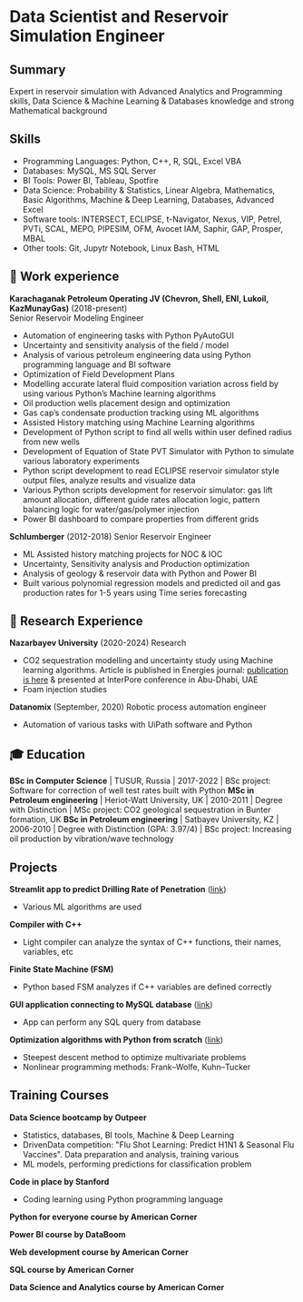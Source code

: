 # Data Scientist and Reservoir Simulation Engineer

## Summary
Expert in reservoir simulation with Advanced Analytics and Programming skills, Data Science & Machine Learning & Databases knowledge and strong Mathematical background

## Skills
- Programming Languages: Python, C++, R, SQL, Excel VBA
- Databases: MySQL, MS SQL Server
- BI Tools: Power BI, Tableau, Spotfire
- Data Science: Probability & Statistics, Linear Algebra, Mathematics, Basic Algorithms, Machine & Deep Learning, Databases, Advanced Excel
- Software tools: INTERSECT, ECLIPSE, t-Navigator, Nexus, VIP, Petrel, PVTi, SCAL, MEPO, PIPESIM, OFM, Avocet IAM, Saphir, GAP, Prosper, MBAL
- Other tools: Git, Jupytr Notebook, Linux Bash, HTML

## 💼 Work experience
**Karachaganak Petroleum Operating JV (Chevron, Shell, ENI, Lukoil, KazMunayGas)** (2018-present)   
Senior Reservoir Modeling Engineer
- Automation of engineering tasks with Python PyAutoGUI
- Uncertainty and sensitivity analysis of the field / model
- Analysis of various petroleum engineering data using Python programming language and BI software
- Optimization of Field Development Plans
- Modelling accurate lateral fluid composition variation across field by using various Python’s Machine learning algorithms
- Oil production wells placement design and optimization
- Gas cap’s condensate production tracking using ML algorithms
- Assisted History matching using Machine Learning algorithms
- Development of Python script to find all wells within user defined radius from new wells
- Development of Equation of State PVT Simulator with Python to simulate various laboratory experiments
- Python script development to read ECLIPSE reservoir simulator style output files, analyze results and visualize data
- Various Python scripts development for reservoir simulator: gas lift amount allocation, different guide rates allocation logic, pattern balancing logic for water/gas/polymer injection
- Power BI dashboard to compare properties from different grids

**Schlumberger** (2012-2018)
Senior Reservoir Engineer
- ML Assisted history matching projects for NOC & IOC
- Uncertainty, Sensitivity analysis and Production optimization
- Analysis of geology & reservoir data with Python and Power BI
- Built various polynomial regression models and predicted oil and gas production rates for 1-5 years using Time series forecasting

## 🔬 Research Experience
**Nazarbayev University** (2020-2024)
Research
- CO2 sequestration modelling and uncertainty study using Machine learning algorithms. Article is published in Energies journal: [publication is here](https://doi.org/10.3390/en14238023) & presented at InterPore conference in Abu-Dhabi, UAE
- Foam injection studies

**Datanomix** (September, 2020)
Robotic process automation engineer
- Automation of various tasks with UiPath software and Python

## 🎓 Education
**BSc in Computer Science** | TUSUR, Russia | 2017-2022 | BSc project: Software for correction of well test rates built with Python
**MSc in Petroleum engineering** | Heriot-Watt University, UK | 2010-2011 | Degree with Distinction | MSc project: CO2 geological sequestration in Bunter formation, UK
**BSc in Petroleum engineering** | Satbayev University, KZ | 2006-2010 | Degree with Distinction (GPA: 3.97/4) | BSc project: Increasing oil production by vibration/wave technology

## Projects
**Streamlit app to predict Drilling Rate of Penetration** ([link](https://rop-prediction.streamlit.app/))  
- Various ML algorithms are used

**Compiler with C++**
- Light compiler can analyze the syntax of C++ functions, their names, variables, etc

**Finite State Machine (FSM)**
- Python based FSM analyzes if C++ variables are defined correctly

**GUI application connecting to MySQL database** ([link](https://github.com/Aibar-S/Python-GUI-app-with-SQL))
- App can perform any SQL query from database

**Optimization algorithms with Python from scratch** ([link](https://github.com/Aibar-S/Optimization-algorithms-using-Python))
- Steepest descent method to optimize multivariate problems
- Nonlinear programming methods: Frank–Wolfe, Kuhn–Tucker

## Training Courses
**Data Science bootcamp by Outpeer**
- Statistics, databases, BI tools, Machine & Deep Learning
- DrivenData competition: "Flu Shot Learning: Predict H1N1 & Seasonal Flu Vaccines". Data preparation and analysis, training various
- ML models, performing predictions for classification problem

**Code in place by Stanford**
- Coding learning using Python programming language

**Python for everyone course by American Corner**

**Power BI course by DataBoom**

**Web development course by American Corner**

**SQL course by American Corner**

**Data Science and Analytics course by American Corner**
